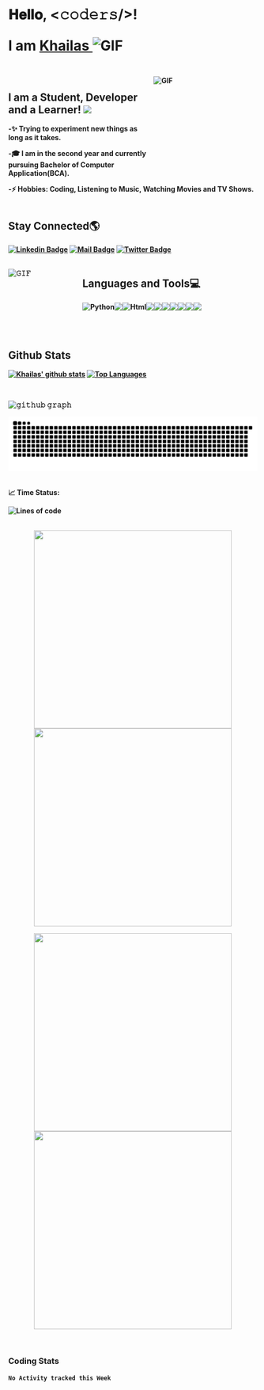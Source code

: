 <h1 align="left">
  </a>𝐇𝐞𝐥𝐥𝐨, &lt;𝚌𝚘𝚍𝚎𝚛𝚜/&gt;!
    <p>
        I am <a href="https://github.com/Khailas12"><b>Khailas <b><a target="_blank"><img src="https://user-images.githubusercontent.com/1303154/88677602-1635ba80-d120-11ea-84d8-d263ba5fc3c0.gif" alt="GIF" width="40px" />
    </p> 
  </a>
</h1>

<br>

<a target="_blank">
  <img align="right" height="210" width="210" alt="GIF" src="https://c.tenor.com/_DOBjnGspYAAAAAC/code-coding.gif">
</a>

<h2 align="left">
    <b>I am a Student, Developer and a Learner!</b>
    <img src="https://res.cloudinary.com/dzzjp6xlv/image/upload/v1629661006/ezgif-2-00ee47fadc29_ngivfm.gif" width="50px" style="max-width:20%;">
  </a>
</h2>

-✨ Trying to experiment new things as long as it takes.


-🎓 I am in the second year and currently pursuing Bachelor of Computer Application(BCA).


-⚡ Hobbies: Coding, Listening to Music, Watching Movies and TV Shows.
<br>
<br>

## Stay Connected🌎

[![Linkedin Badge](https://img.shields.io/badge/-Khailas.R-0e76a8?style=flat&labelColor=0e76a8&logo=linkedin&logoColor=white)](https://www.linkedin.com/in/khailas-r-801093200/) [![Mail Badge](https://img.shields.io/badge/-Khailas303@gmail.com-c0392b?style=flat&labelColor=c0392b&logo=gmail&logoColor=white)](https://mail.google.com/mail/u/0/#search/rfc822msgid%3Akhailas303%40gmail.com) [![Twitter Badge](https://img.shields.io/badge/-@Khailas12-1ca0f1?style=flat&labelColor=1ca0f1&logo=twitter&logoColor=white&link=https://twitter.com/Ipenywis)](https://twitter.com/Khailas12)  
<br>

<a target="_blank"><img align="left" height="150" width="150" alt="𝙶𝙸𝙵" src="https://github.com/JayantGoel001/JayantGoel001/raw/master/GIF/github.gif"></a>

## Languages and Tools💻

<a href="https://www.python.org" target="_blank"><img align="left" alt="Python" height ="45px" src="https://raw.githubusercontent.com/rahul-jha98/github_readme_icons/main/language_and_tools/square/python/python.svg"></a>

<a href="https://flask.palletsprojects.com/en/2.0.x/" target="_blank"> <img align="left" height ="42px" src="https://res.cloudinary.com/dzzjp6xlv/image/upload/v1629639614/SeekPng.com_flask-png_8753366_hgzd4p.png"> </a>

<a href="https://html.com/" target="_blank"> <img align="left" alt="Html" height ="42px" src="https://raw.githubusercontent.com/rahul-jha98/github_readme_icons/main/language_and_tools/square/html/html.svg"> </a>

<a href="https://code.visualstudio.com/" target="_blank"> <img align="left" height ="42px" src="https://img.icons8.com/color/96/000000/visual-studio-code-2019.png"> </a>

<a href="https://www.mysql.com/" target="_blank"> <img align="left" height ="42px" src="https://www.vectorlogo.zone/logos/mysql/mysql-ar21.svg"> </a>

<a href="https://sqlitebrowser.org/" target="_blank"> <img align="left" height ="42px" src="https://img.icons8.com/officel/80/000000/database.png"> </a>

<a href="https://github.com/" target="_blank"> <img align="left" height ="42px" src="https://res.cloudinary.com/dzzjp6xlv/image/upload/v1629643172/github_2_njhe9n.svg"> </a>

<a href="https://www.postman.com/" target="_blank"> <img align="left" height ="42px" src="https://www.vectorlogo.zone/logos/getpostman/getpostman-icon.svg"> </a>

<a href="https://dashboard.heroku.com/login" target="_blank"> <img align="left" height ="42px" src="https://www.vectorlogo.zone/logos/heroku/heroku-icon.svg"> </a>

<a href="https://uptimerobot.com/" target="_blank"> <img align="left" height ="42px" src="https://res.cloudinary.com/dzzjp6xlv/image/upload/v1629639380/pngaaa.com-4965957_sqkika.png"> </a>
<br />
<br />

<br >

## Github Stats

[![Khailas' github stats](https://github-readme-stats.vercel.app/api?username=Khailas12&show_icons=true&theme=midnight-purple)](https://github.com/anuraghazra/github-readme-stats) [![Top Languages](https://github-readme-stats.vercel.app/api/top-langs/?username=Khailas12&layout=compact&theme=midnight-purple)](https://github.com/anuraghazra/github-readme-stats)

<br>

![𝚐𝚒𝚝𝚑𝚞𝚋 𝚐𝚛𝚊𝚙𝚑](https://activity-graph.herokuapp.com/graph?username=Khailas12&theme=react-dark&hide_border=true&area=true)

<!-- Don't Run Contribution Graph(Generate Snake) Action on your default Branch-->
![𝙶𝚒𝚝𝚑𝚞𝚋 𝙲𝚘𝚗𝚝𝚛𝚒𝚋𝚞𝚝𝚒𝚘𝚗 𝙶𝚛𝚊𝚙𝚑](https://raw.githubusercontent.com/Khailas12/Khailas12/ffa29ffd4c08806224c8c7776783e19f83f04ff1/github-contribution-grid-snake.svg)
<!-- Don't Run Contribution Graph(Generate Snake) Action on your default Branch -->
<br/>

<summary>
  <g-emoji class="g-emoji" alias="chart_with_upwards_trend" fallback-src="https://github.githubassets.com/images/icons/emoji/unicode/1f4c8.png">📈</g-emoji>
  <strong>Time Status: </strong>
</summary>



<!--START_SECTION:waka-->
![Lines of code](https://wakatime.com/badge/github/Khailas12/Python-Intermediate.svg)
<br>
<br/>
<p align="center">
  <a>
    <img align="center" width="400px" height="400px" src="https://wakatime.com/share/@27124313-d737-4f80-b278-de0b3cc3d858/f77f57d2-6ee7-4462-94cf-7d57a3a948c5.svg"/>
  </a>
  <a>
    <img align="center" height="400px" width="400px" src="https://wakatime.com/share/@27124313-d737-4f80-b278-de0b3cc3d858/2c5a481b-8cf5-4389-b3bd-38f218878b93.svg" />
  </a>
</p>

<p align="center">
  <a>
    <img align="center" width="400px" height="400px" src="https://wakatime.com/share/@27124313-d737-4f80-b278-de0b3cc3d858/2cc4cbf5-cbf1-48cc-80f0-6d92a149a50c.svg"/>
  </a>
  <a>
    <img align="center" height="400px" width="400px" src="https://wakatime.com/share/@27124313-d737-4f80-b278-de0b3cc3d858/4716dbbf-ff82-4aec-9ff4-52755c7f85f7.svg" />
  </a>
</p>

<br>

### Coding Stats

<!-- START_SECTION:waka-->
```text
No Activity tracked this Week
```
<!--END_SECTION:waka -->


</details>
